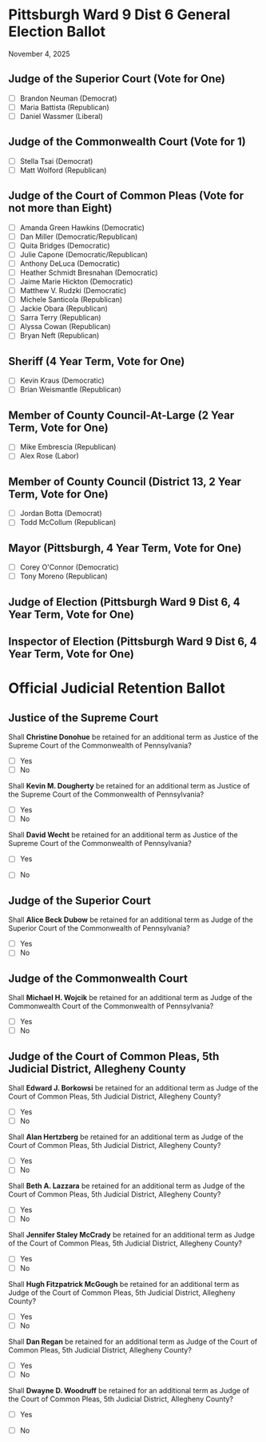 # Pittsburgh Ward 9 Dist 6 General Election Ballot
November 4, 2025

## Judge of the Superior Court (Vote for One)
- [ ] Brandon Neuman (Democrat)
- [ ] Maria Battista (Republican)
- [ ] Daniel Wassmer (Liberal)

## Judge of the Commonwealth Court (Vote for 1)
- [ ] Stella Tsai (Democrat)
- [ ] Matt Wolford (Republican)

## Judge of the Court of Common Pleas (Vote for not more than Eight)
- [ ] Amanda Green Hawkins (Democratic)
- [ ] Dan Miller (Democratic/Republican)
- [ ] Quita Bridges (Democratic)
- [ ] Julie Capone (Democratic/Republican)
- [ ] Anthony DeLuca (Democratic)
- [ ] Heather Schmidt Bresnahan (Democratic)
- [ ] Jaime Marie Hickton (Democratic)
- [ ] Matthew V. Rudzki (Democratic)
- [ ] Michele Santicola (Republican)
- [ ] Jackie Obara (Republican)
- [ ] Sarra Terry (Republican)
- [ ] Alyssa Cowan (Republican)
- [ ] Bryan Neft (Republican)

## Sheriff (4 Year Term, Vote for One)
- [ ] Kevin Kraus (Democratic)
- [ ] Brian Weismantle (Republican)

## Member of County Council-At-Large (2 Year Term, Vote for One)
- [ ] Mike Embrescia (Republican)
- [ ] Alex Rose (Labor)

## Member of County Council (District 13, 2 Year Term, Vote for One)
- [ ] Jordan Botta (Democrat)
- [ ] Todd McCollum (Republican)

## Mayor (Pittsburgh, 4 Year Term, Vote for One)
- [ ] Corey O'Connor (Democratic)
- [ ] Tony Moreno (Republican)

## Judge of Election (Pittsburgh Ward 9 Dist 6, 4 Year Term, Vote for One)

## Inspector of Election (Pittsburgh Ward 9 Dist 6, 4 Year Term, Vote for One)

# Official Judicial Retention Ballot

## Justice of the Supreme Court
Shall **Christine Donohue** be retained for an additional term as Justice of the Supreme Court of the Commonwealth of Pennsylvania?
- [ ] Yes
- [ ] No

Shall **Kevin M. Dougherty** be retained for an additional term as Justice of the Supreme Court of the Commonwealth of Pennsylvania?
- [ ] Yes
- [ ] No

Shall **David Wecht** be retained for an additional term as Justice of the Supreme Court of the Commonwealth of Pennsylvania?
- [ ] Yes
- [ ] No


## Judge of the Superior Court
Shall **Alice Beck Dubow** be retained for an additional term as Judge of the Superior Court of the Commonwealth of Pennsylvania?
- [ ] Yes
- [ ] No

## Judge of the Commonwealth Court
Shall **Michael H. Wojcik** be retained for an additional term as Judge of the Commonwealth Court of the Commonwealth of Pennsylvania?
- [ ] Yes
- [ ] No

## Judge of the Court of Common Pleas, 5th Judicial District, Allegheny County
Shall **Edward J. Borkowsi** be retained for an additional term as Judge of the Court of Common Pleas, 5th Judicial District, Allegheny County?
- [ ] Yes
- [ ] No

Shall **Alan Hertzberg** be retained for an additional term as Judge of the Court of Common Pleas, 5th Judicial District, Allegheny County?
- [ ] Yes
- [ ] No

Shall **Beth A. Lazzara** be retained for an additional term as Judge of the Court of Common Pleas, 5th Judicial District, Allegheny County?
- [ ] Yes
- [ ] No

Shall **Jennifer Staley McCrady** be retained for an additional term as Judge of the Court of Common Pleas, 5th Judicial District, Allegheny County?
- [ ] Yes
- [ ] No

Shall **Hugh Fitzpatrick McGough** be retained for an additional term as Judge of the Court of Common Pleas, 5th Judicial District, Allegheny County?
- [ ] Yes
- [ ] No

Shall **Dan Regan** be retained for an additional term as Judge of the Court of Common Pleas, 5th Judicial District, Allegheny County?
- [ ] Yes
- [ ] No

Shall **Dwayne D. Woodruff** be retained for an additional term as Judge of the Court of Common Pleas, 5th Judicial District, Allegheny County?
- [ ] Yes
- [ ] No

